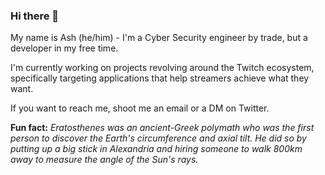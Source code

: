 ### Hi there 👋

My name is Ash (he/him) - I'm a Cyber Security engineer by trade, but a developer in my free time.

I'm currently working on projects revolving around the Twitch ecosystem, specifically targeting applications that help streamers achieve what they want.

If you want to reach me, shoot me an email or a DM on Twitter.

**Fun fact:** _Eratosthenes was an ancient-Greek polymath who was the first person to discover the Earth's circumference and axial tilt. He did so by putting up a big stick in Alexandria and hiring someone to walk 800km away to measure the angle of the Sun's rays._

